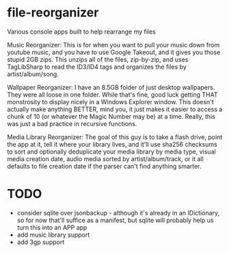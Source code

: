 # file-reorganizer
Various console apps built to help rearrange my files

Music Reorganizer:
This is for when you want to pull your music down from youtube music, and you have to use Google Takeout, and it gives you those stupid 2GB zips. This unzips all of the files, zip-by-zip, and uses TagLibSharp to read the ID3/ID4 tags and organizes the files by artist/album/song.

Wallpaper Reorganizer:
I have an 8.5GB folder of just desktop wallpapers. They were all loose in one folder. While that's fine, good luck getting THAT monstrosity to display nicely in a Windows Explorer window. This doesn't actually make anything BETTER, mind you, it just makes it easier to access a chunk of 10 (or whatever the Magic Number may be) at a time. Really, this was just a bad practice in recursive functions.

Media Library Reorganizer:
The goal of this guy is to take a flash drive, point the app at it, tell it where your library lives, and it'll use sha256 checksums to sort and optionally deduplicate your media library by media type, visual media creation date, audio media sorted by artist/album/track, or it all defaults to file creation date if the parser can't find anything smarter.

# TODO
* consider sqlite over jsonbackup - although it's already in an IDictionary, so for now that'll suffice as a manifest, but sqlite will probably help us turn this into an APP app
* add music library support
* add 3gp support

